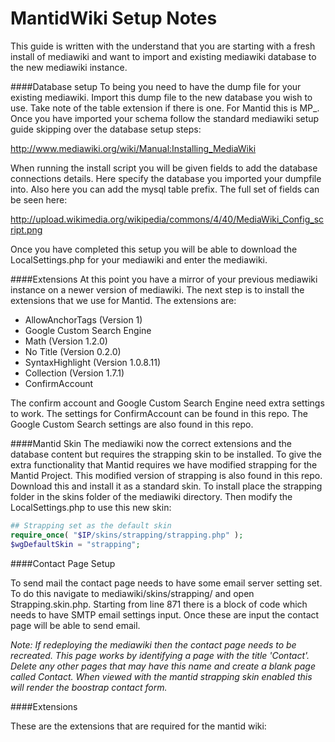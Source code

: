 MantidWiki Setup Notes
=======================

This guide is written with the understand that you are starting with a fresh install of mediawiki and want to import and existing mediawiki database to the new mediawiki instance.

####Database setup
To being you need to have the dump file for your existing mediawiki. Import this dump file to the new database you wish to use. Take note of the table extension if there is one. For Mantid this is MP_. Once you have imported your schema follow the standard mediawiki setup guide skipping over the database setup steps:

http://www.mediawiki.org/wiki/Manual:Installing_MediaWiki

When running the install script you will be given fields to add the database connections details. Here specify the database you imported your dumpfile into. Also here you can add the mysql table prefix. The full set of fields can be seen here:

http://upload.wikimedia.org/wikipedia/commons/4/40/MediaWiki_Config_script.png

Once you have completed this setup you will be able to download the LocalSettings.php for your mediawiki and enter the mediawiki. 

####Extensions
At this point you have a mirror of your previous mediawiki instance on a newer version of mediawiki. The next step is to install the extensions that we use for Mantid. The extensions are:

* AllowAnchorTags (Version 1)	
* Google Custom Search Engine
* Math (Version 1.2.0)
* No Title (Version 0.2.0)
* SyntaxHighlight (Version 1.0.8.11)
* Collection (Version 1.7.1)
* ConfirmAccount

The confirm account and Google Custom Search Engine need extra settings to work. The settings for ConfirmAccount can be found in this repo. The Google Custom Search settings are also found in this repo. 

####Mantid Skin
The mediawiki now the correct extensions and the database content but requires the strapping skin to be installed. To give the extra functionality that Mantid requires we have modified strapping for the Mantid Project. This modified version of strapping is also found in this repo. Download this and install it as a standard skin. To install place the strapping folder in the skins folder of the mediawiki directory. Then modify the LocalSettings.php to use this new skin:

```php
## Strapping set as the default skin
require_once( "$IP/skins/strapping/strapping.php" );
$wgDefaultSkin = "strapping";
```

 

####Contact Page Setup

To send mail the contact page needs to have some email server setting set. To do this navigate to mediawiki/skins/strapping/ and open Strapping.skin.php. Starting from line 871 there is a block of code which needs to have SMTP email settings input. Once these are input the contact page will be able to send email. 

*Note: If redeploying the mediawiki then the contact page needs to be recreated. This page works by identifying a page with the title 'Contact'. Delete any other pages that may have this name and create a blank page called Contact. When viewed with the mantid strapping skin enabled this will render the boostrap contact form.*

####Extensions 

These are the extensions that are required for the mantid wiki:

